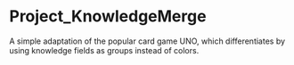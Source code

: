 # Project_KnowledgeMerge
A simple adaptation of the popular card game UNO, which differentiates by using knowledge fields as groups instead of colors.

